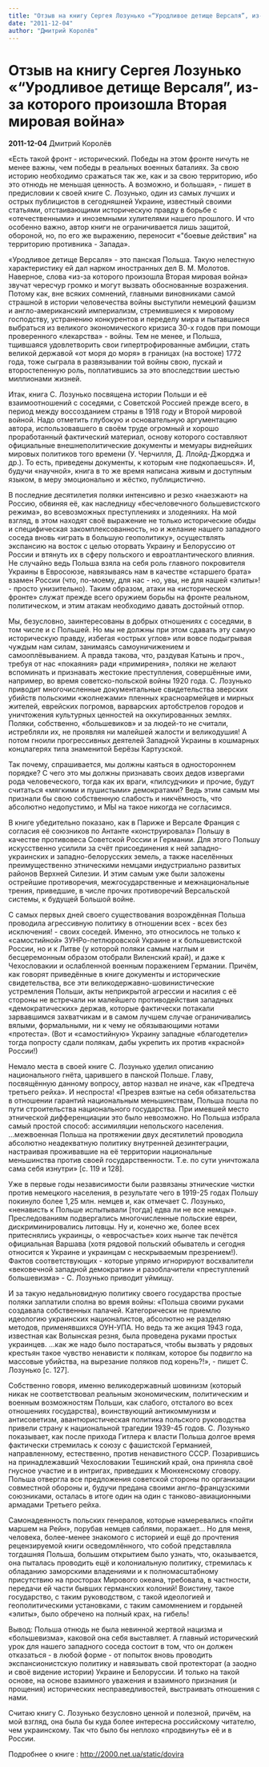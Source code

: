 ```yaml
---
title: "Отзыв на книгу Сергея Лозунько «“Уродливое детище Версаля”, из-за которого произошла Вторая мировая война»"
date: "2011-12-04"
author: "Дмитрий Королёв"
---
```


# Отзыв на книгу Сергея Лозунько «“Уродливое детище Версаля”, из-за которого произошла Вторая мировая война»

**2011-12-04** Дмитрий Королёв

«Есть  такой фронт - исторический. Победы на этом фронте ничуть не менее  важны, чем победы в реальных военных баталиях. За свою историю  необходимо сражаться так же, как и за свою территорию, ибо это отнюдь не  меньшая ценность. А возможно, и большая»,  - пишет в предисловии к своей книге С. Лозунько, один из самых лучших и  острых публицистов в сегодняшней Украине, известный своими статьями,  отстаивающими историческую правду в борьбе с «отечественными» и  иноземными хулителями нашего прошлого. И что особенно важно, автор книги  не ограничивается лишь защитой, обороной, но, по его же выражению,  переносит «"боевые действия" на территорию противника - Запада».

«Уродливое детище Версаля» - это панская Польша. Такую нелестную характеристику ей дал нарком  иностранных дел В. М. Молотов. Наверное, слова «из-за которого произошла  Вторая мировая война» звучат чересчур громко и могут вызвать  обоснованные возражения. Потому как, вне всяких сомнений, главными  виновниками самой страшной в истории человечества войны выступили  немецкий фашизм и англо-американский империализм, стремившиеся к  мировому господству, устранению конкурентов и переделу мира и пытавшиеся  выбраться из великого экономического кризиса 30-х годов при помощи  проверенного «лекарства» - войны. Тем не менее, и Польша, тщившаяся  удовлетворить свои гипертрофированные амбиции, стать великой державой  «от моря до моря» в границах (на востоке) 1772 года, тоже сыграла в  развязывании той войны свою, пускай и второстепенную роль, поплатившись  за это впоследствии шестью миллионами жизней.

Итак, книга С.  Лозунько посвящена истории Польши и её взаимоотношений с соседями, с  Советской Россией прежде всего, в период между воссозданием страны в  1918 году и Второй мировой войной. Надо отметить глубокую и  основательную аргументацию автора, использовавшего в своём труде  огромный и хорошо проработанный фактический материал, основу которого  составляют официальные внешнеполитические документы и мемуары виднейших  мировых политиков того времени (У. Черчилля, Д. Ллойд-Джорджа и др.). То  есть, приведены документы, к которым «не подкопаешься». И, будучи  «научной», книга в то же время написана живым и доступным языком, в меру  эмоционально и жёстко, публицистично.

В  последние десятилетия поляки интенсивно и резко «наезжают» на Россию,  обвиняя её, как наследницу «бесчеловечного большевистского режима», во  всевозможных преступлениях и злодеяниях. На мой взгляд, в этом находят  своё выражение не только исторические обиды и специфическая  закомплексованность, но и желание нашего западного соседа вновь «играть в  большую геополитику», осуществлять экспансию на восток с целью оторвать  Украину и Белоруссию от России и втянуть их в сферу польского и  евроатлантического влияния. Не случайно ведь Польша взяла на себя роль  главного покровителя Украины в Евросоюзе, навязываясь нам в качестве  «старшего брата» взамен России (что, по-моему, для нас - но, увы, не для  нашей «элиты»! - просто унизительно). Таким образом, атаки на  «историческом фронте» служат прежде всего оружием борьбы на фронте  реальном, политическом, и этим атакам необходимо давать достойный отпор.

Мы,  безусловно, заинтересованы в добрых отношениях с соседями, в том числе и  с Польшей. Но мы не должны при этом сдавать эту самую историческую  правду, избегая «острых углов» или вовсе подыгрывая чуждым нам силам,  занимаясь самоуничижением и самооплёвыванием. А правда такова, что,  раздувая Катынь и проч., требуя от нас «покаяния» ради «примирения»,  поляки не желают вспоминать и признавать жестокие преступления,  совершённые ими, например, во время советско-польской войны 1920 года.  С. Лозунько приводит многочисленные документальные свидетельства  зверских убийств польскими «жолнежами» пленных красноармейцев и мирных  жителей, еврейских погромов, варварских артобстрелов городов и  уничтожения культурных ценностей на оккупированных землях. Поляки,  собственно, «большевиков» и за людей-то не считали, истребляли их, не  проявляя ни малейшей жалости и великодушия! А потом гноили прогрессивных  деятелей Западной Украины в кошмарных концлагерях типа знаменитой  Берёзы Картузской.

Так  почему, спрашивается, мы должны каяться в одностороннем порядке? С чего  это мы должны признавать своих дедов извергами рода человеческого,  тогда как их враги, «пилсудчики» и прочие, будут считаться «мягкими и  пушистыми» демократами? Ведь этим самым мы признали бы свою собственную  слабость и никчёмность, что абсолютно недопустимо, и МЫ на такое никогда  не согласимся.

В  книге убедительно показано, как в Париже и Версале Франция с согласия  её союзников по Антанте «конструировала» Польшу в качестве противовеса  Советской России и Германии. Для этого Польшу искусственно усилили за  счёт присоединения к ней западно-украинских и западно-белорусских  земель, а также населённых преимущественно этническими немцами  индустриально развитых районов Верхней Силезии. И этим самым уже были  заложены острейшие противоречия, межгосударственные и межнациональные  трения, приведшие, в числе прочих противоречий Версальской системы, к  будущей Большой войне.

С  самых первых дней своего существования возрождённая Польша проводила  агрессивную политику в отношении всех - всех без исключения! - своих  соседей. Именно, это относилось не только к «самостийной»  ЗУНРо-петлюровской Украине и к большевистской России, но и к Литве (у  которой поляки самым наглым и бесцеремонным образом отобрали Виленский  край), и даже к Чехословакии и ослабленной военным поражением Германии.  Причём, как говорят приведённые в книге документы и исторические  свидетельства, все эти великодержавно-шовинистические устремления  Польши, акты неприкрытой агрессии и насилия с её стороны не встречали ни  малейшего противодействия западных «демократических» держав, которые  фактически потакали зарвавшимся захватчикам и в самом лучшем случае  ограничивались вялыми, формальными, ни к чему не обязывающими нотами  «протеста». (Вот и «самостийную» Украину западные «благодетели» тогда  попросту сдали полякам, дабы укрепить их против «красной» России!)

Немало  места в своей книге С. Лозунько уделил описанию национального гнёта,  царившего в панской Польше. Главу, посвящённую данному вопросу, автор  назвал не иначе, как «Предтеча третьего рейха». И неспроста! «Презрев  взятые на себя обязательства в отношении гарантий национальным  меньшинствам, Польша пошла по пути строительства национального  государства. При имевшей место этнической дифференциации это было  невозможно. Но Польша избрала самый простой способ: ассимиляции  непольского населения. ...межвоенная Польша на протяжении двух десятилетий  проводила абсолютно неадекватную политику внутренней дезинтеграции,  настраивая проживавшие на её территории национальные меньшинства против  своей государственности. Т.е. по сути уничтожала сама себя изнутри» [с. 119 и 128].

Уже  в первые годы независимости были развязаны этнические чистки против  немецкого населения, в результате чего в 1919-25 годах Польшу покинуло  более 1,25 млн. немцев и, как отмечает С. Лозунько, «ненависть к Польше испытывали [тогда] едва ли не все немцы».  Преследованиям подвергались многочисленные польские евреи,  дискриминировались литовцы. Ну и, конечно же, более всех притеснялись  украинцы, о «евросчастье» коих нынче так печётся официальная Варшава  (хотя рядовой польский обыватель и сегодня относится к Украине и  украинцам с нескрываемым презрением!). Фактов соответствующих - которые  упрямо игнорируют восхвалители «вековечной западной демократии» и  разоблачители «преступлений большевизма» - С. Лозунько приводит уймищу.

И за такую недальновидную политику своего государства простые поляки заплатили сполна во время войны: «Польша  своими руками создавала собственных палачей. Категорически не приемлю  идеологию украинских националистов, абсолютно не разделяю методов,  применявшихся ОУН-УПА. Но ведь та же акция 1943 года, известная как  Волынская резня, была проведена руками простых украинцев. ...как же надо  было постараться, чтобы вызвать у рядовых крестьян такое чувство  ненависти к полякам, которое бы подвигло на массовые убийства, на  вырезание поляков под корень?!», - пишет С. Лозунько [с. 127].

Собственно  говоря, именно великодержавный шовинизм (который никак не  соответствовал реальным экономическим, политическим и военным  возможностям Польши, как слабого, отсталого во всех отношениях  государства), воинствующий антикоммунизм и антисоветизм,  авантюристическая политика польского руководства привели страну к  национальной трагедии 1939-45 годов. С. Лозунько показывает, как после  прихода Гитлера к власти Польша долгое время фактически стремилась к  союзу с фашистской Германией, направленному, естественно, против  ненавистного СССР. Позарившись на принадлежавший Чехословакии Тешинский  край, она приняла своё гнусное участие и в интригах, приведших к  Мюнхенскому сговору. Польша отвергла все предложения советской стороны  по организации совместной обороны и, будучи предана своими  англо-французскими союзниками, осталась в итоге один на один с  танково-авиационными армадами Третьего рейха.

Самонадеянность  польских генералов, которые намеревались «пойти маршем на Рейн»,  порубав немцев саблями, поражает... Но для меня, человека, более-менее  знакомого с историей и ещё до прочтения рецензируемой книги  осведомлённого, что собой представляла тогдашняя Польша, большим  открытием было узнать, что, оказывается, она пыталась проводить ещё и  колониальную политику, стремилась к обладанию заморскими владениями и к  полномасштабному присутствию на просторах Мирового океана, требовала, в  частности, передачи ей части бывших германских колоний! Воистину, такое государство, с таким руководством, с такой идеологией и геополитическими установками, с таким самомнением и гордыней «элиты», было обречено на полный крах, на гибель!

Вывод:  Польша отнюдь не была невинной жертвой нацизма и «большевизма», каковой  она себя выставляет. А главный исторический урок для нашего западного  соседа состоит в том, что он должен отказаться - в любой форме - от  попыток вновь проводить экспансионистскую политику и навязывать свой  протекторат (а заодно и своё видение истории) Украине и Белоруссии. И  только на такой основе, на основе взаимного уважения и взаимного признания (и прощения) исторических несправедливостей, выстраивать отношения с нами.

Считаю  книгу С. Лозунько безусловно ценной и полезной, причём, на мой взгляд,  она была бы куда более интересна российскому читателю, чем украинскому.  Так что было бы неплохо «продвинуть» её и в России.

Подробнее о книге : http://2000.net.ua/static/dovira